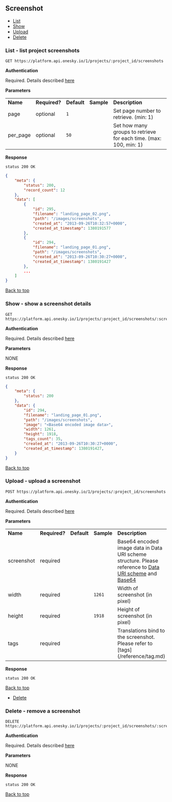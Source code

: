 ## Screenshot
- [List](#list---list-project-screenshots)
- [Show](#show---show-a-screendshot-details)
- [Upload](#upload---upload-a-screenshot)
- [Delete](#delete---remove-a-screenshot)


### List - list project screenshots

    GET https://platform.api.onesky.io/1/projects/:project_id/screenshots

**Authentication**

Required. Details described [here](/README.md#authentication)

**Parameters**

<table>
    <tr>
        <td><strong>Name</strong></td>
        <td><strong>Required?</strong></td>
        <td><strong>Default</strong></td>
        <td><strong>Sample</strong></td>
        <td><strong>Description</strong></td>
    </tr>
    <tr>
        <td>page</td>
        <td>optional</td>
        <td><code>1</code></td>
        <td></td>
        <td>Set page number to retrieve. (min: 1)</td>
    </tr>
    <tr>
        <td>per_page</td>
        <td>optional</td>
        <td><code>50</code></td>
        <td></td>
        <td>Set how many groups to retrieve for each time. (max: 100, min: 1)</td>
    </tr>
</table>

**Response**

```
status 200 OK
```
``` json
{
    "meta": {
        "status": 200,
        "record_count": 12
    },
    "data": [
        {
            "id": 295,
            "filename": "landing_page_02.png",
            "path": "/images/screenshots",
            "created_at": "2013-09-26T10:32:57+0000",
            "created_at_timestamp": 1380191577
        },
        {
            "id": 294,
            "filename": "landing_page_01.png",
            "path": "/images/screenshots",
            "created_at": "2013-09-26T10:30:27+0000",
            "created_at_timestamp": 1380191427
        },
        ...
    ]
}
```
[Back to top](#screenshot)


### Show - show a screenshot details

    GET https://platform.api.onesky.io/1/projects/:project_id/screenshots/:screenshot_id

**Authentication**

Required. Details described [here](/README.md#authentication)

**Parameters**

NONE

**Response**

```
status 200 OK
```
``` json
{
    "meta": {
        "status": 200
    },
    "data": {
        "id": 294,
        "filename": "landing_page_01.png",
        "path": "/images/screenshots",
        "image": "<Base64 encoded image data>",
        "width": 1261,
        "height": 1918,
        "tags_count": 35,
        "created_at": "2013-09-26T10:30:27+0000",
        "created_at_timestamp": 1380191427,
    }
}
```
[Back to top](#screenshot)


### Upload - upload a screenshot

    POST https://platform.api.onesky.io/1/projects/:project_id/screenshots

**Authentication**

Required. Details described [here](/README.md#authentication)

**Parameters**

<table>
    <tr>
        <td><strong>Name</strong></td>
        <td><strong>Required?</strong></td>
        <td><strong>Default</strong></td>
        <td><strong>Sample</strong></td>
        <td><strong>Description</strong></td>
    </tr>
    <tr>
        <td>screenshot</td>
        <td>required</td>
        <td></td>
        <td></td>
        <td>Base64 encoded image data in Data URI scheme structure. Please reference to <a href="http://en.wikipedia.org/wiki/Data_URI_scheme">Data URI scheme</a> and <a href="http://en.wikipedia.org/wiki/Base64">Base64</a></td>
    </tr>
    <tr>
        <td>width</td>
        <td>required</td>
        <td></td>
        <td><code>1261</code></td>
        <td>Width of screenshot (in pixel)</td>
    </tr>
    <tr>
        <td>height</td>
        <td>required</td>
        <td></td>
        <td><code>1918</code></td>
        <td>Height of screenshot (in pixel)</td>
    </tr>
    <tr>
        <td>tags</td>
        <td>required</td>
        <td></td>
        <td></td>
        <td>Translations bind to the screenshot. Please refer to [tags](/reference/tag.md)</td>
    </tr>
</table>

**Response**

```
status 200 OK
```
[Back to top](#screenshot)


- [Delete](#delete---remove-a-screenshot)
### Delete - remove a screenshot

    DELETE https://platform.api.onesky.io/1/projects/:project_id/screenshots/:screenshot_id

**Authentication**

Required. Details described [here](/README.md#authentication)

**Parameters**

NONE

**Response**

```
status 200 OK
```
[Back to top](#screenshot)
